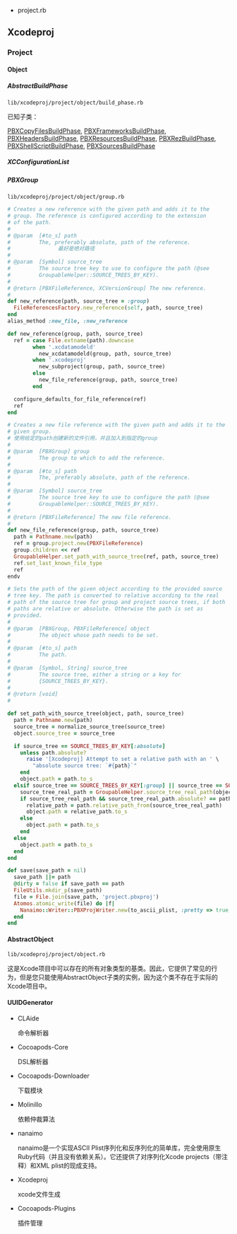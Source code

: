 - project.rb

  

## Xcodeproj

### Project

#### Object

##### AbstractBuildPhase

```
lib/xcodeproj/project/object/build_phase.rb
```

已知子类：

[PBXCopyFilesBuildPhase](https://www.rubydoc.info/gems/xcodeproj/Xcodeproj/Project/Object/PBXCopyFilesBuildPhase), [PBXFrameworksBuildPhase](https://www.rubydoc.info/gems/xcodeproj/Xcodeproj/Project/Object/PBXFrameworksBuildPhase), [PBXHeadersBuildPhase](https://www.rubydoc.info/gems/xcodeproj/Xcodeproj/Project/Object/PBXHeadersBuildPhase), [PBXResourcesBuildPhase](https://www.rubydoc.info/gems/xcodeproj/Xcodeproj/Project/Object/PBXResourcesBuildPhase), [PBXRezBuildPhase](https://www.rubydoc.info/gems/xcodeproj/Xcodeproj/Project/Object/PBXRezBuildPhase), [PBXShellScriptBuildPhase](https://www.rubydoc.info/gems/xcodeproj/Xcodeproj/Project/Object/PBXShellScriptBuildPhase), [PBXSourcesBuildPhase](https://www.rubydoc.info/gems/xcodeproj/Xcodeproj/Project/Object/PBXSourcesBuildPhase)



##### XCConfigurationList



##### PBXGroup

```
lib/xcodeproj/project/object/group.rb
```

```ruby
# Creates a new reference with the given path and adds it to the
# group. The reference is configured according to the extension
# of the path.
#
# @param  [#to_s] path
#         The, preferably absolute, path of the reference.
# 				最好是绝对路径
#
# @param  [Symbol] source_tree
#         The source tree key to use to configure the path (@see
#         GroupableHelper::SOURCE_TREES_BY_KEY).
#
# @return [PBXFileReference, XCVersionGroup] The new reference.
#
def new_reference(path, source_tree = :group)
  FileReferencesFactory.new_reference(self, path, source_tree)
end
alias_method :new_file, :new_reference
```



```ruby
def new_reference(group, path, source_tree)
  ref = case File.extname(path).downcase
        when '.xcdatamodeld'
          new_xcdatamodeld(group, path, source_tree)
        when '.xcodeproj'
          new_subproject(group, path, source_tree)
        else
          new_file_reference(group, path, source_tree)
        end

  configure_defaults_for_file_reference(ref)
  ref
end
```



``` ruby
# Creates a new file reference with the given path and adds it to the
# given group.
# 使用给定的path创建新的文件引用，并且加入到指定的group
#
# @param  [PBXGroup] group
#         The group to which to add the reference.
#
# @param  [#to_s] path
#         The, preferably absolute, path of the reference.
#
# @param  [Symbol] source_tree
#         The source tree key to use to configure the path (@see
#         GroupableHelper::SOURCE_TREES_BY_KEY).
#
# @return [PBXFileReference] The new file reference.
#
def new_file_reference(group, path, source_tree)
  path = Pathname.new(path)
  ref = group.project.new(PBXFileReference)
  group.children << ref
  GroupableHelper.set_path_with_source_tree(ref, path, source_tree)
  ref.set_last_known_file_type
  ref
endv
```



``` ruby
# Sets the path of the given object according to the provided source
# tree key. The path is converted to relative according to the real
# path of the source tree for group and project source trees, if both
# paths are relative or absolute. Otherwise the path is set as
# provided.
#
# @param  [PBXGroup, PBXFileReference] object
#         The object whose path needs to be set.
#
# @param  [#to_s] path
#         The path.
#
# @param  [Symbol, String] source_tree
#         The source tree, either a string or a key for
#         {SOURCE_TREES_BY_KEY}.
#
# @return [void]
#

def set_path_with_source_tree(object, path, source_tree)
  path = Pathname.new(path)
  source_tree = normalize_source_tree(source_tree)
  object.source_tree = source_tree

  if source_tree == SOURCE_TREES_BY_KEY[:absolute]
    unless path.absolute?
      raise '[Xcodeproj] Attempt to set a relative path with an ' \
        "absolute source tree: `#{path}`"
    end
    object.path = path.to_s
  elsif source_tree == SOURCE_TREES_BY_KEY[:group] || source_tree == SOURCE_TREES_BY_KEY[:project]
    source_tree_real_path = GroupableHelper.source_tree_real_path(object)
    if source_tree_real_path && source_tree_real_path.absolute? == path.absolute?
      relative_path = path.relative_path_from(source_tree_real_path)
      object.path = relative_path.to_s
    else
      object.path = path.to_s
    end
  else
    object.path = path.to_s
  end
end
```



``` ruby
def save(save_path = nil)
  save_path ||= path
  @dirty = false if save_path == path
  FileUtils.mkdir_p(save_path)
  file = File.join(save_path, 'project.pbxproj')
  Atomos.atomic_write(file) do |f|
    Nanaimo::Writer::PBXProjWriter.new(to_ascii_plist, :pretty => true, :output => f, :strict => false).write
  end
end
```





#### AbstractObject

```
lib/xcodeproj/project/object.rb
```

这是Xcode项目中可以存在的所有对象类型的基类。因此，它提供了常见的行为，但是您只能使用AbstractObject子类的实例，因为这个类不存在于实际的Xcode项目中。



#### UUIDGenerator









- CLAide

  命令解析器

- Cocoapods-Core

  DSL解析器

- Cocoapods-Downloader

  下载模块

- Molinillo

  依赖仲裁算法

- nanaimo

  nanaimo是一个实现ASCII Plist序列化和反序列化的简单库，完全使用原生Ruby代码（并且没有依赖关系）。它还提供了对序列化Xcode projects（带注释）和XML plist的现成支持。

- Xcodeproj

  xcode文件生成

- Cocoapods-Plugins

  插件管理





```

```

